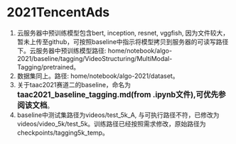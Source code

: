 # 2021TencentAds
1. 云服务器中预训练模型包含bert, inception, resnet, vggfish, 因为文件较大，暂未上传至github，可按照baseline中指示将模型拷贝到服务器的可读写路径下。云服务器中预训练模型路径: home/notebook/algo-2021/baseline/tagging/VideoStructuring/MultiModal-Tagging/pretrained。 
2. 数据集同上。路径: home/notebook/algo-2021/dataset。
3. 关于taac2021赛道二的baseline，命名为<big>**taac2021_baseline_tagging.md(from .ipynb文件),可优先参阅该文档**</big>。
4. baseline中测试集路径为videos/test_5k_A, 与可执行路径不符，已修改为videos/video_5k/test_5k。训练路径已经按照需求修改，原始路径为checkpoints/tagging5k_temp。
